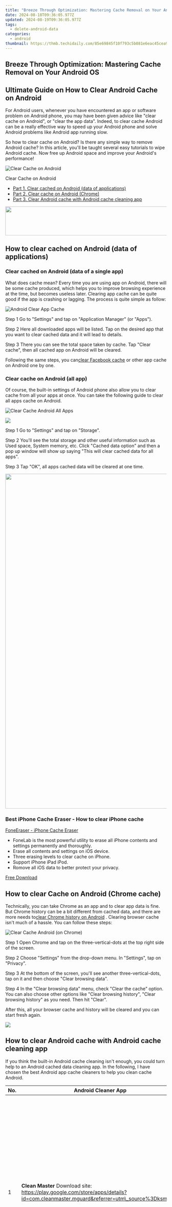 ```yaml
---
title: "Breeze Through Optimization: Mastering Cache Removal on Your Android OS"
date: 2024-08-18T09:36:05.977Z
updated: 2024-08-19T09:36:05.977Z
tags:
  - delete-android-data
categories:
  - android
thumbnail: https://thmb.techidaily.com/85e69845f10f793c5b081e6eac45cea976095820d8ff765825e636a33b833fec.jpg
---
```


## Breeze Through Optimization: Mastering Cache Removal on Your Android OS

## Ultimate Guide on How to Clear Android Cache on Android

 For Android users, whenever you have encountered an app or software problem on Android phone, you may have been given advice like "clear cache on Android", or "clear the app data". Indeed, to clear cache Android can be a really effective way to speed up your Android phone and solve Android problems like Android app running slow.

 So how to clear cache on Android? Is there any simple way to remove Android cache? In this article, you'll be taught several easy tutorials to wipe Android cache. Now free up Android space and improve your Android's performance!

![Clear Cache on Android](https://www.aiseesoft.com/images/resource/clear-cache-android/clear-cache-android.jpg)

Clear Cache on Android

* [Part 1. Clear cached on Android (data of applications)](https://tools.techidaily.com/)
* [Part 2. Clear cache on Android (Chrome)](https://tools.techidaily.com/)
* [Part 3. Clear Android cache with Android cache cleaning app](https://tools.techidaily.com/)

<!-- affiliate ads begin -->
<a href="https://laganoo.pxf.io/c/5597632/1657399/16446" target="_top" id="1657399"><img src="//a.impactradius-go.com/display-ad/16446-1657399" border="0" alt="" width="728" height="90"/></a><img height="0" width="0" src="https://imp.pxf.io/i/5597632/1657399/16446" style="position:absolute;visibility:hidden;" border="0" />
<!-- affiliate ads end -->
## How to clear cached on Android (data of applications)

### Clear cached on Android (data of a single app)

 What does cache mean? Every time you are using app on Android, there will be some cache produced, which helps you to improve browsing experience at the time, but becomes useless later. Clearing app cache can be quite good if the app is crashing or lagging. The process is quite simple as follow:

![Android Clear App Cache](https://www.aiseesoft.com/images/resource/clear-cache-android/android-clear-app-cache.jpg)

Step 1 Go to "Settings" and tap on "Application Manager" (or "Apps").

Step 2 Here all downloaded apps will be listed. Tap on the desired app that you want to clear cached data and it will lead to details.

Step 3 There you can see the total space taken by cache. Tap "Clear cache", then all cached app on Android will be cleared.

 Following the same steps, you can[clear Facebook cache](https://tools.techidaily.com/) or other app cache on Android one by one.

### Clear cache on Android (all app)

 Of course, the built-in settings of Android phone also allow you to clear cache from all your apps at once. You can take the following guide to clear all apps cache on Android.

![Clear Cache Android All Apps](https://www.aiseesoft.com/images/resource/clear-cache-android/clear-cache-android-all-apps.jpg)
<!-- affiliate ads begin -->
<a href="https://secure.2checkout.com/order/checkout.php?PRODS=4620778&QTY=1&AFFILIATE=108875&CART=1"><img src="https://secure.avangate.com/images/merchant/07dd4d5a72f5740ef0f035f201951476/300__250banner.jpg" border="0"></a>
<!-- affiliate ads end -->

Step 1 Go to "Settings" and tap on "Storage".

Step 2 You'll see the total storage and other useful information such as Used space, System memory, etc. Click "Cached data option" and then a pop up window will show up saying "This will clear cached data for all apps".

Step 3 Tap "OK", all apps cached data will be cleared at one time.

<!-- affiliate ads begin -->
<a href="https://tokenmetrics.sjv.io/c/5597632/1864921/20702" target="_top" id="1864921"><img src="//a.impactradius-go.com/display-ad/20702-1864921" border="0" alt="" width="1251" height="1042"/></a>
<!-- affiliate ads end -->
### Best iPhone Cache Eraser - How to clear iPhone cache

[FoneEraser - iPhone Cache Eraser](https://tools.techidaily.com/aiseesoft/fone-eraser/)

* FoneLab is the most powerful utility to erase all iPhone contents and settings permanently and thoroughly.
* Erase all contents and settings on iOS device.
* Three erasing levels to clear cache on iPhone.
* Support iPhone iPad iPod.
* Romove all iOS data to better protect your privacy.

[Free Download](https://secure.2checkout.com/order/checkout.php?PRODS=4645623&QTY=1&AFFILIATE=108875&CART=1)

## How to clear Cache on Android (Chrome cache)

 Technically, you can take Chrome as an app and to clear app data is fine. But Chrome history can be a bit different from cached data, and there are more needs to[clear Chrome history on Android](https://tools.techidaily.com/) . Clearing browser cache isn't much of a hassle. You can follow these steps:

![Clear Cache Android (on Chrome)](https://www.aiseesoft.com/images/resource/clear-cache-android/clear-cache-on-chrome-for-android.jpg)

Step 1 Open Chrome and tap on the three-vertical-dots at the top right side of the screen.

Step 2 Choose "Settings" from the drop-down menu. In "Settings", tap on "Privacy".

Step 3 At the bottom of the screen, you'll see another three-vertical-dots, tap on it and then choose "Clear browsing data".

Step 4 In the "Clear browsing data" menu, check "Clear the cache" option. You can also choose other options like "Clear browsing history", "Clear browsing history" as you need. Then hit "Clear".

 After this, all your browser cache and history will be cleared and you can start fresh again.

<!-- affiliate ads begin -->
<a href="https://shop.systoolsgroup.com/affiliate.php?ACCOUNT=SYSTOOBY&AFFILIATE=108875&PATH=https%3A%2F%2Fwww.systoolsgroup.com%3FAFFILIATE%3D108875%26RESOURCE%3D%2BSysTools%2BPDF%2BUnlocker"><img src="https://www.systoolsgroup.com/box/pdf-unlocker.png" border="0"></a>
<!-- affiliate ads end -->
## How to clear Android cache with Android cache cleaning app

 If you think the built-in Android cache cleaning isn't enough, you could turn help to an Android cached data cleaning app. In the following, I have chosen the best Android app cache cleaners to help you clean cache Android.

| No. | Android Cleaner App                                                                                                                                                     | Icon                                                                                                      | Features                                                                                                                                                                                                                                                                                |
| --- | ----------------------------------------------------------------------------------------------------------------------------------------------------------------------- | --------------------------------------------------------------------------------------------------------- | --------------------------------------------------------------------------------------------------------------------------------------------------------------------------------------------------------------------------------------------------------------------------------------- |
| 1   | **Clean Master**  Download site: <https://play.google.com/store/apps/details?id=com.cleanmaster.mguard&referrer=utm\_source%3Dksmobile>                                   | ![Clean Master](https://www.aiseesoft.com/images/resource/clear-cache-android/clean-master.jpg)           | ◆ Most widely used Android cache cleaner app with a wide user base all around the globe. ◆ Clear app cache, history for Chrome, residual files and many other junk files on Android. ◆ Interactive and easy to use interface, additional app manager.                                   |
<!-- affiliate ads begin -->
<a href="https://secure.2checkout.com/order/checkout.php?PRODS=30901410&QTY=1&AFFILIATE=108875&CART=1"> <img src="https://secure.avangate.com/images/merchant/ce9a6fb2becc2d235e62b125e9260102/products/copy_1_copy_vMixCallScreenshot1-large.jpg" border="0"> vMix Pro - Software based live production. vMix Pro includes everything in vMix 4K plus 8 channels of Replay and 8 vMix Call 
This bundle includes Studio 200 for vMix from Virtualsetworks, HTTP Matrix 1.0 automation scheduler, and 4 introductory training videos from the Udemy vMix Basic to Amazing course. </a>
<!-- affiliate ads end -->
| 2   | **App Cache Cleaner**  Download site: <https://play.google.com/store/apps/details?id=mobi.infolife.cache>                                                                 | ![App Cache Cleaner](https://www.aiseesoft.com/images/resource/clear-cache-android/app-cache-cleaner.jpg) | ◆ The most reputable Android cache cleaning app. ◆ App cache cleaner allows the user identify memory consuming apps based on the size of junk files created by apps. ◆ It can set reminders to let the user know when the cache files need to be cleared.                               |
| 3   | **1 Tap Cleaner**  Download site: <https://play.google.com/store/apps/details?id=com.a0soft.gphone.acc.free&hl=en>                                                        | ![1 Tab Cleaner](https://www.aiseesoft.com/images/resource/clear-cache-android/1-tab-cleaner.jpg)         | ◆ 1 Tap Cleaner helps you to clear Android cache and optimizes Android device with a single touch. ◆ It Features as a cache cleaner, a Chrome history cleaner and a call/text log cleaner. ◆ It Allows users to set cleaning interval, which makes Android cached data clearing easier. |
| 4   | **[CCleaner](https://tools.techidaily.com/)**  Download site: <https://play.google.com/store/apps/details?id=com.piriform.ccleaner&hl=en> | ![CCleaner](https://www.aiseesoft.com/images/resource/clear-cache-android/ccleaner.jpg)                   | ◆ A multifunctional app to analyze and clear all Android cache and application data. ◆ Additional features like pp manager, CPU, RAM and storage meters, battery and temperature tools.                                                                                                 |
<!-- affiliate ads begin -->
<a href="https://secure.2checkout.com/order/checkout.php?PRODS=45152835&QTY=1&AFFILIATE=108875&CART=1"><img src="https://download.terabyteunlimited.com/banners/ad_800x450_d.jpg" border="0"></a>
<!-- affiliate ads end -->
| 5   | **Quick Cleaner**  Download site: <https://play.google.com/store/apps/details?id=com.quicklab.cleaner&hl=en>                                                              | ![Quick Cleaner](https://www.aiseesoft.com/images/resource/clear-cache-android/quick-cleaner.jpg)         | ◆ One tap to Clean up all cache and histories to speed up your phone and optimize its performance. ◆ Erase SMS, phone and web browsing history on Chrome or Firefox as well. ◆ Cannot clear the cache for any individual app.                                                           |
<!-- affiliate ads begin -->
<a href="https://mushroom-supplies.sjv.io/c/5597632/1692242/18134" target="_top" id="1692242"><img src="//a.impactradius-go.com/display-ad/18134-1692242" border="0" alt="" width="834" height="592"/></a><img height="0" width="0" src="https://imp.pxf.io/i/5597632/1692242/18134" style="position:absolute;visibility:hidden;" border="0" />
<!-- affiliate ads end -->

 In this article, we have gone through several methods to clear cache on Android phone. You can use the built-in settins app to clear cache on Android, or you can turn help to a Android app cache cleaner. Still have more questions about clearing app cache on Android? Don't hesitate to leave your comments below.

What do you think of this post?

* [1](https://tools.techidaily.com/)
* [2](https://tools.techidaily.com/)
* [3](https://tools.techidaily.com/)
* [4](https://tools.techidaily.com/)
* [5](https://tools.techidaily.com/)

Excellent

Rating: 4.8 / 5 (based on 179 ratings)

[author picture](https://www.aiseesoft.com/images/author/louisa.png) ](https://tools.techidaily.com/)

 January 04, 2019 17:16 / Updated by[Louisa White](https://tools.techidaily.com/) to[Delete Android Data](https://tools.techidaily.com/)

More Reading

* [Reset Android Phone](https://www.aiseesoft.com/images/more-reading/reset-android-phone-s.jpg) ](https://tools.techidaily.com/) [Easy and Quick Way to Reset Android Phone/Tablet](https://tools.techidaily.com/)  
 Want to know how to factory reset Android phone? Read this post and learn the easy and quick way to reset Android Phone when locked/frozen or without password.
* [Backup Before Bootloader](https://www.aiseesoft.com/images/more-reading/android-backup-before-bootloader-unlock-s.jpg) ](https://tools.techidaily.com/) [Unlock Bootloader: Back up Android Data](https://tools.techidaily.com/)  
 Want to unlock bootloader on Android to install custom operating system software? You'd better back up Android device before bootloader unlock.
* [Recover Deleted iPhone Notes](https://www.aiseesoft.com/images/more-reading/how-to-recover-deleted-notes-on-iphone-s.jpg) ](https://tools.techidaily.com/) [How to Recover Deleted iPhone Notes](https://tools.techidaily.com/)  
 How to recover deleted notes on iPhone? You can learn how to recover deleted notes on iPhone (even without backup) in this post.

<ins class="adsbygoogle"
     style="display:block"
     data-ad-format="autorelaxed"
     data-ad-client="ca-pub-7571918770474297"
     data-ad-slot="1223367746"></ins>



<ins class="adsbygoogle"
     style="display:block"
     data-ad-client="ca-pub-7571918770474297"
     data-ad-slot="8358498916"
     data-ad-format="auto"
     data-full-width-responsive="true"></ins>

<span class="atpl-alsoreadstyle">Also read:</span>
<div><ul>
<li><a href="https://vp-tips.techidaily.com/new-2024-approved-a-comprehensive-guide-to-focusing-on-your-iphone-camera/"><u>[New] 2024 Approved  A Comprehensive Guide to Focusing on Your iPhone Camera</u></a></li>
<li><a href="https://instagram-video-files.techidaily.com/new-2024-approved-instagram-upload-recycling-101/"><u>[New] 2024 Approved  Instagram Upload Recycling 101</u></a></li>
<li><a href="https://visual-screen-recording.techidaily.com/new-2024-approved-ultimate-users-companion-for-durecorder/"><u>[New] 2024 Approved  Ultimate User’s Companion for DuRecorder</u></a></li>
<li><a href="https://screen-mirroring-recording.techidaily.com/new-in-2024-capture-your-gameplay-essential-webcams-for-twitch-enthusiasts/"><u>[New] In 2024, Capture Your Gameplay  Essential Webcams For Twitch Enthusiasts</u></a></li>
<li><a href="https://screen-mirroring-recording.techidaily.com/new-live-screen-archive-aggregators-for-2024/"><u>[New] Live Screen Archive Aggregators for 2024</u></a></li>
<li><a href="https://video-screen-grab.techidaily.com/updated-in-2024-streamline-your-recordings-zooms-leading-transcription-apps-reviewed/"><u>[Updated] In 2024, Streamline Your Recordings  Zoom's Leading Transcription Apps Reviewed</u></a></li>
<li><a href="https://fox-hovers.techidaily.com/2024-approved-inside-the-magic-box-how-does-vr-function/"><u>2024 Approved  Inside the Magic Box  How Does VR Function?</u></a></li>
<li><a href="https://os-tips.techidaily.com/creating-custom-iphone-ringtones-from-dvd-audio-tracks-a-step-by-step-guide/"><u>Creating Custom iPhone Ringtones From DVD Audio Tracks: A Step-by-Step Guide</u></a></li>
<li><a href="https://os-tips.techidaily.com/cross-device-photo-captioning-turn-images-into-written-words-effortlessly/"><u>Cross-Device Photo Captioning: Turn Images Into Written Words Effortlessly</u></a></li>
<li><a href="https://extra-tips.techidaily.com/designing-your-own-instagram-notification-sounds/"><u>Designing Your Own Instagram Notification Sounds</u></a></li>
<li><a href="https://os-tips.techidaily.com/discover-these-4-effective-ways-to-track-down-your-missing-ios-device/"><u>Discover These 4 Effective Ways to Track Down Your Missing iOS Device</u></a></li>
<li><a href="https://os-tips.techidaily.com/easily-stream-from-apple-to-microsoft-connect-your-iphone-to-xbox-one/"><u>Easily Stream From Apple to Microsoft: Connect Your iPhone to Xbox One</u></a></li>
<li><a href="https://os-tips.techidaily.com/1723620277081-easily-stream-from-apple-to-microsoft-connect-your-iphone-to-xbox-one/"><u>Easily Stream From Apple to Microsoft: Connect Your iPhone to Xbox One!</u></a></li>
<li><a href="https://os-tips.techidaily.com/easy-steps-switching-from-heic-to-jpg-transfer-between-your-iphone-ipad-and-mac/"><u>Easy Steps: Switching From HEIC to JPG Transfer Between Your iPhone, iPad & Mac</u></a></li>
<li><a href="https://mondly-stories.techidaily.com/essential-english-simplified-by-oxford-and-mondly/"><u>Essential English, Simplified by Oxford & Mondly</u></a></li>
<li><a href="https://os-tips.techidaily.com/free-music-download-tips-expert-guide-to-enriching-your-ipads-playlist-at-no-cost/"><u>Free Music Download Tips: Expert Guide to Enriching Your iPad's Playlist at No Cost</u></a></li>
<li><a href="https://os-tips.techidaily.com/free-software-to-design-personalized-ringtones-for-your-iphone-4s/"><u>Free Software to Design Personalized Ringtones for Your iPhone 4S</u></a></li>
<li><a href="https://os-tips.techidaily.com/1723620276293-free-software-to-design-personalized-ringtones-for-your-iphone-4s/"><u>Free Software to Design Personalized Ringtones for Your iPhone 4S!</u></a></li>
<li><a href="https://os-tips.techidaily.com/freies-installieren-von-geometry-dash-vollstandiger-losung-auf-iosipados-professionelle-tipps-zum-herunterladen/"><u>Freies Installieren Von Geometry Dash Vollständiger Lösung Auf iOS/iPadOS - Professionelle Tipps Zum Herunterladen</u></a></li>
<li><a href="https://os-tips.techidaily.com/girly-designed-hd-wallpaper-collections-up-to-date-themes-for-iphones-from-model-11-to-x-series/"><u>Girly Designed HD Wallpaper Collections: Up-to-Date Themes for iPhones From Model 11 to X Series</u></a></li>
<li><a href="https://os-tips.techidaily.com/how-to-completutely-remove-yahoo-email-and-data-from-your-iphone-device/"><u>How to Completutely Remove Yahoo Email and Data From Your iPhone Device</u></a></li>
<li><a href="https://os-tips.techidaily.com/how-to-enhance-image-clarity-a-comprehensive-guide-for-iphone-users/"><u>How to Enhance Image Clarity: A Comprehensive Guide for iPhone Users</u></a></li>
<li><a href="https://fake-location.techidaily.com/how-to-find-ispoofer-pro-activation-key-on-vivo-s17-drfone-by-drfone-virtual-android/"><u>How to Find iSpoofer Pro Activation Key On Vivo S17? | Dr.fone</u></a></li>
<li><a href="https://activate-lock.techidaily.com/how-to-remove-activation-lock-from-the-iphone-13-pro-without-previous-owner-by-drfone-ios/"><u>How to Remove Activation Lock From the iPhone 13 Pro Without Previous Owner?</u></a></li>
<li><a href="https://android-transfer.techidaily.com/how-to-transfer-music-from-vivo-y27-4g-to-ipod-drfone-by-drfone-transfer-from-android-transfer-from-android/"><u>How to Transfer Music from Vivo Y27 4G to iPod | Dr.fone</u></a></li>
<li><a href="https://android-transfer.techidaily.com/how-to-transfer-videos-from-vivo-s17t-to-ipad-drfone-by-drfone-transfer-from-android-transfer-from-android/"><u>How to Transfer Videos from Vivo S17t to iPad | Dr.fone</u></a></li>
<li><a href="https://os-tips.techidaily.com/icloud-keychain-integration-with-windows-unlocking-the-secrets-for-seamless-cross-platform-use/"><u>ICloud Keychain Integration with Windows: Unlocking the Secrets for Seamless Cross-Platform Use</u></a></li>
<li><a href="https://apple-account.techidaily.com/in-2024-how-to-fix-apple-id-verification-code-not-working-from-iphone-xr-by-drfone-ios/"><u>In 2024, How To Fix Apple ID Verification Code Not Working From iPhone XR</u></a></li>
<li><a href="https://remote-screen-capture.techidaily.com/in-2024-pixelgrabber-w11-simplest-screen-to-video-converter/"><u>In 2024, PixelGrabber W11  Simplest Screen to Video Converter</u></a></li>
<li><a href="https://ai-driven-video-production.techidaily.com/in-2024-the-ultimate-fcpx-plugin-collection-free-and-paid-gems/"><u>In 2024, The Ultimate FCPX Plugin Collection Free and Paid Gems</u></a></li>
<li><a href="https://os-tips.techidaily.com/in-depth-strategies-to-utilize-autofill-password-capability-in-iphones/"><u>In-Depth Strategies to Utilize Autofill Password Capability in iPhones</u></a></li>
<li><a href="https://os-tips.techidaily.com/iphone-series-guide-setting-up-your-new-devices-voicemail-models-from-iphone-x-to-iphone-11/"><u>IPhone Series Guide: Setting Up Your New Device's Voicemail (Models From iPhone X to iPhone 11)</u></a></li>
<li><a href="https://os-tips.techidaily.com/leading-password-management-solutions-for-iphones-unlock-easily-with-the-best-3-options-available-today/"><u>Leading Password Management Solutions for iPhones: Unlock Easily with the Best 3 Options Available Today!</u></a></li>
<li><a href="https://os-tips.techidaily.com/lost-or-stolen-how-to-retrieve-your-missing-iphone-safely/"><u>Lost or Stolen? How to Retrieve Your Missing iPhone Safely</u></a></li>
<li><a href="https://buynow-marvelous.techidaily.com/must-have-2024s-ergonomic-wrist-cushions-best-choices-revealed/"><u>Must-Have 2024'S Ergonomic Wrist Cushions: Best Choices Revealed!</u></a></li>
<li><a href="https://ai-topics.techidaily.com/new-2024-approved-the-best-english-voice-generator-to-convert-text-into-desired-accent/"><u>New 2024 Approved The Best English Voice Generator To Convert Text Into Desired Accent</u></a></li>
<li><a href="https://common-error.techidaily.com/overcoming-unfixable-directx-issues-with-proven-strategies/"><u>Overcoming Unfixable DirectX Issues with Proven Strategies</u></a></li>
<li><a href="https://hardware-updates.techidaily.com/quick-download-of-insignia-usbnetworking-drivers-for-windows-systems/"><u>Quick Download of Insignia USB/Networking Drivers for Windows Systems</u></a></li>
<li><a href="https://os-tips.techidaily.com/quick-guide-enhance-ipad-speed-and-address-slow-down-issues-effectively/"><u>Quick Guide: Enhance iPad Speed & Address Slow Down Issues Effectively</u></a></li>
<li><a href="https://os-tips.techidaily.com/quick-guide-mastering-zoom-functionality-on-your-iphone-with-five-simple-techniques/"><u>Quick Guide: Mastering Zoom Functionality on Your iPhone with Five Simple Techniques</u></a></li>
<li><a href="https://os-tips.techidaily.com/rethinking-time-a-comprehensive-walkthrough-for-altering-age-in-apple-id-settings/"><u>Rethinking Time? A Comprehensive Walkthrough for Altering Age in Apple ID Settings</u></a></li>
<li><a href="https://os-tips.techidaily.com/seamless-video-continuation-techniques-unveiled-a-step-by-step-ipad-looping-manual/"><u>Seamless Video Continuation Techniques Unveiled: A Step-by-Step iPad Looping Manual</u></a></li>
<li><a href="https://os-tips.techidaily.com/secure-your-personal-reminders-a-step-by-step-guide-to-enabling-passcode-locks-in-ios-notes/"><u>Secure Your Personal Reminders: A Step-by-Step Guide to Enabling Passcode Locks in iOS Notes</u></a></li>
<li><a href="https://os-tips.techidaily.com/simple-steps-mastering-the-art-of-inserting-and-removing-a-sim-card-from-your-iphone/"><u>Simple Steps: Mastering the Art of Inserting and Removing a SIM Card From Your iPhone</u></a></li>
<li><a href="https://os-tips.techidaily.com/solving-iphone-flashlight-glitches-a-step-by-step-guide-to-deactivation/"><u>Solving iPhone Flashlight Glitches: A Step-by-Step Guide to Deactivation</u></a></li>
<li><a href="https://win-solutions.techidaily.com/step-by-step-instructions-on-getting-your-outlook-email-client-working-again/"><u>Step-by-Step Instructions on Getting Your Outlook Email Client Working Again</u></a></li>
<li><a href="https://bypass-frp.techidaily.com/step-by-step-tutorial-how-to-bypass-xiaomi-redmi-k70e-frp-by-drfone-android/"><u>Step-by-Step Tutorial How To Bypass Xiaomi Redmi K70E FRP</u></a></li>
<li><a href="https://facebook.techidaily.com/the-mechanics-of-facebooks-feed-algorithm/"><u>The Mechanics of Facebook's Feed Algorithm</u></a></li>
<li><a href="https://os-tips.techidaily.com/the-ultimate-guide-to-sharing-your-iphoneipad-display-with-a-projector-for-2eplust-year/"><u>The Ultimate Guide to Sharing Your iPhone/iPad Display with a Projector for 2E+t Year</u></a></li>
<li><a href="https://os-tips.techidaily.com/the-ultimate-list-of-no-cost-sms-services-sendreceive-messages-using-any-device/"><u>The Ultimate List of No-Cost SMS Services: Send/Receive Messages Using Any Device!</u></a></li>
<li><a href="https://os-tips.techidaily.com/three-effective-methods-to-uninstall-lightspeed-mdm-user-profiles/"><u>Three Effective Methods to Uninstall LightSpeed MDM User Profiles</u></a></li>
<li><a href="https://os-tips.techidaily.com/top-3-ways-to-stream-your-casting-ipad-on-a-roku-device/"><u>Top 3 Ways to Stream Your Casting iPad on a Roku Device</u></a></li>
<li><a href="https://os-tips.techidaily.com/troubleshooting-image-loading-issues-solutions-for-when-your-iphone-cant-display-images/"><u>Troubleshooting Image Loading Issues: Solutions for When Your iPhone Can't Display Images</u></a></li>
<li><a href="https://os-tips.techidaily.com/1723620275771-ultimate-guide-charging-your-iphone-wirelessly-no-cable-needed/"><u>Ultimate Guide: Charging Your iPhone Wirelessly - No Cable Needed</u></a></li>
<li><a href="https://os-tips.techidaily.com/ultimate-steps-on-crafting-inexpensive-iphone-ringtone-alternatives/"><u>Ultimate Steps on Crafting Inexpensive iPhone Ringtone Alternatives</u></a></li>
<li><a href="https://os-tips.techidaily.com/ultimate-tutorial-safely-migrate-existing-passwords-onto-your-latest-apple-device/"><u>Ultimate Tutorial: Safely Migrate Existing Passwords Onto Your Latest Apple Device</u></a></li>
<li><a href="https://os-tips.techidaily.com/understanding-ocr-exploring-the-optical-character-recognition-in-ios-versions-17-and-18/"><u>Understanding OCR: Exploring the Optical Character Recognition in iOS Versions 17 & 18</u></a></li>
<li><a href="https://os-tips.techidaily.com/unlocking-history-a-comprehensive-tutorial-for-restoring-previous-whatsapp-chats-across-smartphones/"><u>Unlocking History: A Comprehensive Tutorial for Restoring Previous WhatsApp Chats Across Smartphones</u></a></li>
<li><a href="https://os-tips.techidaily.com/unlocking-your-android-phones-address-book-guide-a-beginners-tutorial/"><u>Unlocking Your Android Phone's Address Book Guide: A Beginner's Tutorial</u></a></li>
<li><a href="https://os-tips.techidaily.com/wireless-sync-mirroring-your-iphone-display-on-a-roku-tv-without-using-wi-fi/"><u>Wireless Sync: Mirroring Your iPhone Display on a Roku TV without Using Wi-Fi</u></a></li>
</ul></div>
